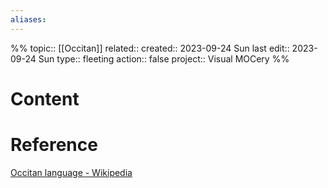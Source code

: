 ```yaml
---
aliases:
---
```

%%
topic:: [[Occitan]]
related:: 
created:: 2023-09-24 Sun 
last edit:: 2023-09-24 Sun 
type:: fleeting
action:: false
project:: Visual MOCery
%%
# Content

# Reference
[Occitan language - Wikipedia](https://en.wikipedia.org/wiki/Occitan_language)



